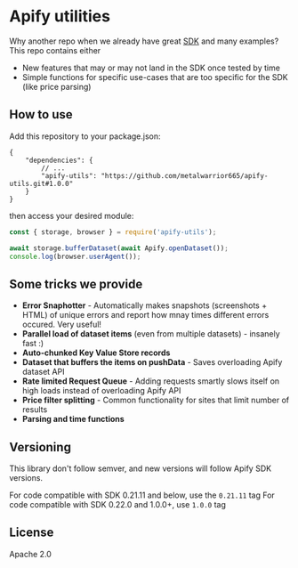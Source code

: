 # Apify utilities

Why another repo when we already have great [SDK](https://sdk.apify.com/) and many examples? This repo contains either
- New features that may or may not land in the SDK once tested by time
- Simple functions for specific use-cases that are too specific for the SDK (like price parsing)

## How to use

Add this repository to your package.json:

```jsonc
{
    "dependencies": {
        // ...
        "apify-utils": "https://github.com/metalwarrior665/apify-utils.git#1.0.0"
    }
}
```

then access your desired module:

```js
const { storage, browser } = require('apify-utils');

await storage.bufferDataset(await Apify.openDataset());
console.log(browser.userAgent());
```

<!-- REWRITE THIS -->
## Some tricks we provide
- **Error Snaphotter** - Automatically makes snapshots (screenshots + HTML) of unique errors and report how mnay times different errors occured. Very useful!
- **Parallel load of dataset items** (even from multiple datasets) - insanely fast :)
- **Auto-chunked Key Value Store records**
- **Dataset that buffers the items on pushData** - Saves overloading Apify dataset API
- **Rate limited Request Queue** - Adding requests smartly slows itself on high loads instead of overloading Apify API
- **Price filter splitting** - Common functionality for sites that limit number of results
- **Parsing and time functions**

## Versioning

This library don't follow semver, and new versions will follow Apify SDK versions.

For code compatible with SDK 0.21.11 and below, use the `0.21.11` tag
For code compatible with SDK 0.22.0 and 1.0.0+, use `1.0.0` tag

## License

Apache 2.0
